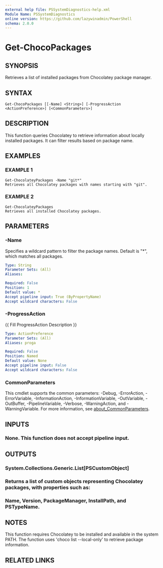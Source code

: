 ```yaml
---
external help file: PSSystemDiagnostics-help.xml
Module Name: PSSystemDiagnostics
online version: https://github.com/lazywinadmin/PowerShell
schema: 2.0.0
---
```


# Get-ChocoPackages

## SYNOPSIS
Retrieves a list of installed packages from Chocolatey package manager.

## SYNTAX

```
Get-ChocoPackages [[-Name] <String>] [-ProgressAction <ActionPreference>] [<CommonParameters>]
```

## DESCRIPTION
This function queries Chocolatey to retrieve information about locally installed packages.
It can filter results based on package name.

## EXAMPLES

### EXAMPLE 1
```
Get-ChocolateyPackages -Name "git*"
Retrieves all Chocolatey packages with names starting with "git".
```

### EXAMPLE 2
```
Get-ChocolateyPackages
Retrieves all installed Chocolatey packages.
```

## PARAMETERS

### -Name
Specifies a wildcard pattern to filter the package names.
Default is "*", which matches all packages.

```yaml
Type: String
Parameter Sets: (All)
Aliases:

Required: False
Position: 1
Default value: *
Accept pipeline input: True (ByPropertyName)
Accept wildcard characters: False
```

### -ProgressAction
{{ Fill ProgressAction Description }}

```yaml
Type: ActionPreference
Parameter Sets: (All)
Aliases: proga

Required: False
Position: Named
Default value: None
Accept pipeline input: False
Accept wildcard characters: False
```

### CommonParameters
This cmdlet supports the common parameters: -Debug, -ErrorAction, -ErrorVariable, -InformationAction, -InformationVariable, -OutVariable, -OutBuffer, -PipelineVariable, -Verbose, -WarningAction, and -WarningVariable. For more information, see [about_CommonParameters](http://go.microsoft.com/fwlink/?LinkID=113216).

## INPUTS

### None. This function does not accept pipeline input.
## OUTPUTS

### System.Collections.Generic.List[PSCustomObject]
### Returns a list of custom objects representing Chocolatey packages, with properties such as:
### Name, Version, PackageManager, InstallPath, and PSTypeName.
## NOTES
This function requires Chocolatey to be installed and available in the system PATH.
The function uses 'choco list --local-only' to retrieve package information.

## RELATED LINKS
